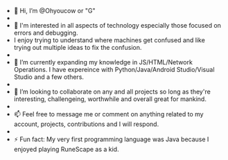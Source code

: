 - 👋 Hi, I’m @Ohyoucow or "G"
- 
- 👀 I'm interested in all aspects of technology especially those focused on errors and debugging.
-    I enjoy trying to understand where machines get confused and like trying out multiple ideas to fix the confusion.
-    
- 🌱 I’m currently expanding my knowledge in JS/HTML/Network Operations. I have expereince with Python/Java/Android Studio/Visual Studio and a few others.
- 
- 💞️ I’m looking to collaborate on any and all projects so long as they're interesting, challengeing, worthwhile and overall great for mankind.
- 
- 📫 Feel free to message me or comment on anything related to my account, projects, contributions and I will respond.
- 
- ⚡ Fun fact: My very first programming language was Java because I enjoyed playing RuneScape as a kid.

<!---
Ohyoucow/Ohyoucow is a ✨ special ✨ repository because its `README.md` (this file) appears on your GitHub profile.
You can click the Preview link to take a look at your changes.
--->
